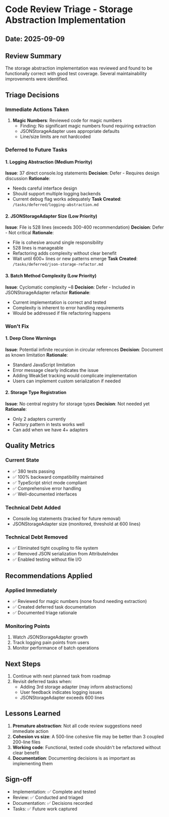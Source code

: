 # Code Review Triage - Storage Abstraction Implementation

## Date: 2025-09-09

## Review Summary
The storage abstraction implementation was reviewed and found to be functionally correct with good test coverage. Several maintainability improvements were identified.

## Triage Decisions

### Immediate Actions Taken
1. **Magic Numbers**: Reviewed code for magic numbers
   - Finding: No significant magic numbers found requiring extraction
   - JSONStorageAdapter uses appropriate defaults
   - Line/size limits are not hardcoded

### Deferred to Future Tasks

#### 1. Logging Abstraction (Medium Priority)
**Issue**: 37 direct console.log statements
**Decision**: Defer - Requires design discussion
**Rationale**: 
- Needs careful interface design
- Should support multiple logging backends
- Current debug flag works adequately
**Task Created**: `/tasks/deferred/logging-abstraction.md`

#### 2. JSONStorageAdapter Size (Low Priority)  
**Issue**: File is 528 lines (exceeds 300-400 recommendation)
**Decision**: Defer - Not critical
**Rationale**:
- File is cohesive around single responsibility
- 528 lines is manageable
- Refactoring adds complexity without clear benefit
- Wait until 600+ lines or new patterns emerge
**Task Created**: `/tasks/deferred/json-storage-refactor.md`

#### 3. Batch Method Complexity (Low Priority)
**Issue**: Cyclomatic complexity ~8
**Decision**: Defer - Included in JSONStorageAdapter refactor
**Rationale**:
- Current implementation is correct and tested
- Complexity is inherent to error handling requirements
- Would be addressed if file refactoring happens

### Won't Fix

#### 1. Deep Clone Warnings
**Issue**: Potential infinite recursion in circular references
**Decision**: Document as known limitation
**Rationale**:
- Standard JavaScript limitation
- Error message clearly indicates the issue
- Adding WeakSet tracking would complicate implementation
- Users can implement custom serialization if needed

#### 2. Storage Type Registration
**Issue**: No central registry for storage types
**Decision**: Not needed yet
**Rationale**:
- Only 2 adapters currently
- Factory pattern in tests works well
- Can add when we have 4+ adapters

## Quality Metrics

### Current State
- ✅ 380 tests passing
- ✅ 100% backward compatibility maintained
- ✅ TypeScript strict mode compliant
- ✅ Comprehensive error handling
- ✅ Well-documented interfaces

### Technical Debt Added
- Console.log statements (tracked for future removal)
- JSONStorageAdapter size (monitored, threshold at 600 lines)

### Technical Debt Removed
- ✅ Eliminated tight coupling to file system
- ✅ Removed JSON serialization from AttributeIndex
- ✅ Enabled testing without file I/O

## Recommendations Applied

### Applied Immediately
- ✅ Reviewed for magic numbers (none found needing extraction)
- ✅ Created deferred task documentation
- ✅ Documented triage rationale

### Monitoring Points
1. Watch JSONStorageAdapter growth
2. Track logging pain points from users
3. Monitor performance of batch operations

## Next Steps
1. Continue with next planned task from roadmap
2. Revisit deferred tasks when:
   - Adding 3rd storage adapter (may inform abstractions)
   - User feedback indicates logging issues
   - JSONStorageAdapter exceeds 600 lines

## Lessons Learned
1. **Premature abstraction**: Not all code review suggestions need immediate action
2. **Cohesion vs size**: A 500-line cohesive file may be better than 3 coupled 200-line files
3. **Working code**: Functional, tested code shouldn't be refactored without clear benefit
4. **Documentation**: Documenting decisions is as important as implementing them

## Sign-off
- Implementation: ✅ Complete and tested
- Review: ✅ Conducted and triaged  
- Documentation: ✅ Decisions recorded
- Tasks: ✅ Future work captured